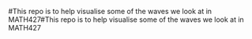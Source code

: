 #This repo is to help visualise some of the waves we look at in MATH427#This repo is to help visualise some of the waves we look at in MATH427
